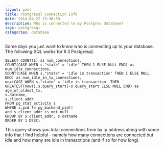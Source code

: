 ```yaml
---
layout: post
title: Postgresql Connection Info
date: 2014-04-22 15:36:50
description: Who is connected to my Postgres database?
tags: postgresql
categories: database
---
```


Some days you just want to know who is connecting up to your database. The following SQL works for 9.3 Postgresql.

    SELECT COUNT(1) as num_connections,
    COUNT(CASE WHEN s."state" = 'idle' THEN 1 ELSE NULL END) as num_idle_connections,
    COUNT(CASE WHEN s."state" = 'idle in transaction' THEN 1 ELSE NULL END) as num_idle_in_tx_connections,
    max(CASE WHEN s."state" = 'idle in transaction' THEN GREATEST(now(),s.query_start)-s.query_start ELSE NULL END) as age_of_oldest_tx,
    s.datname,
    s.client_addr
    FROM pg_stat_activity s
    WHERE s.pid != pg_backend_pid()
    and s.client_addr is not null
    GROUP BY s.client_addr, s.datname
    ORDER BY 1 DESC;

This query shows you total connections from by ip address along with some info that I find helpful - namely how many connections are connected but idle and how many are idle in transactions (and if so for how long).
